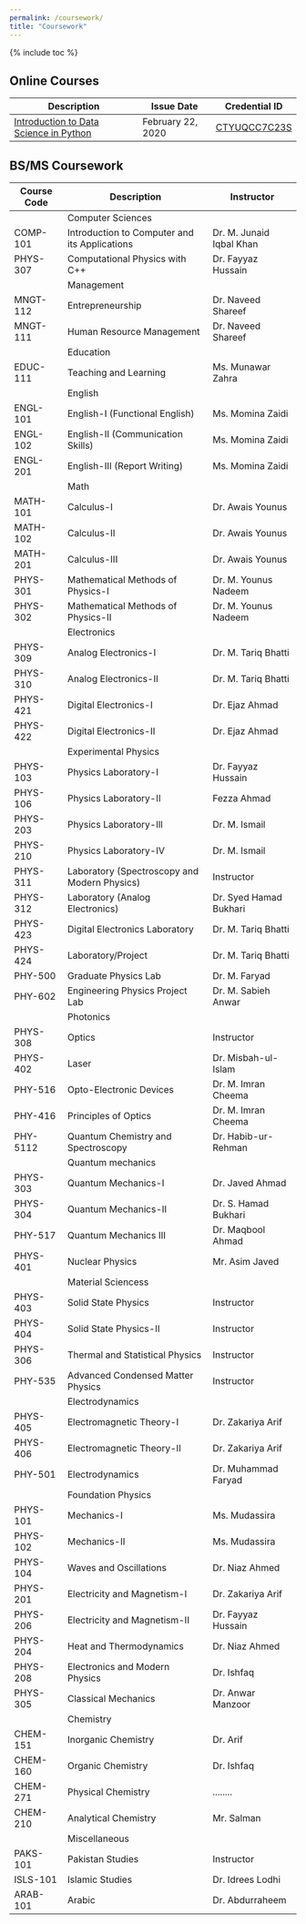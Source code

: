 ```yaml
---
permalink: /coursework/
title: "Coursework"
---
```

{% include toc %}

## Online Courses

  | Description | Issue Date |Credential ID |
  | ----------- | ---------------------------------------- | ---------------- |
  | [Introduction to Data Science in Python](https://www.coursera.org/learn/python-data-analysis) | February 22, 2020 | [CTYUQCC7C23S](https://www.coursera.org/account/accomplishments/verify/CTYUQCC7C23S) |


## BS/MS Coursework

  | Course Code | Description |Instructor |
  | ----------- | ---------------------------------------- | ---------------- |
  | | Computer Sciences | |
  | COMP-101 | Introduction to Computer and its Applications | Dr. M. Junaid Iqbal Khan |
  | PHYS-307 | Computational Physics with C++ | Dr. Fayyaz Hussain |
  |  | Management | |
  | MNGT-112 | Entrepreneurship | Dr. Naveed Shareef |
  | MNGT-111 | Human Resource Management | Dr. Naveed Shareef |
  |          | Education |                  |
  | EDUC-111 | Teaching and Learning | Ms. Munawar Zahra |
  |          | English |                  |
  | ENGL-101 | English-I (Functional English) | Ms. Momina Zaidi |
  | ENGL-102 | English-II (Communication Skills) | Ms. Momina Zaidi |
  | ENGL-201 | English-III (Report Writing) | Ms. Momina Zaidi |
  |          | Math |                  |
  | MATH-101 | Calculus-I | Dr. Awais Younus |
  | MATH-102 | Calculus-II | Dr. Awais Younus |
  | MATH-201 | Calculus-III | Dr. Awais Younus |
  | PHYS-301 | Mathematical Methods of Physics-I | Dr. M. Younus Nadeem |
  | PHYS-302 | Mathematical Methods of Physics-II | Dr. M. Younus Nadeem |
  |          | Electronics |                  |
  | PHYS-309 | Analog Electronics-I | Dr. M. Tariq Bhatti |
  | PHYS-310 | Analog Electronics-II | Dr. M. Tariq Bhatti |
  | PHYS-421 | Digital Electronics-I | 	Dr. Ejaz Ahmad |
  | PHYS-422 | Digital Electronics-II | 	Dr. Ejaz Ahmad |
  |          | Experimental Physics |                  |
  | PHYS-103 | Physics Laboratory-I | 	Dr. Fayyaz Hussain |
  | PHYS-106 | Physics Laboratory-II | Fezza Ahmad |
  | PHYS-203 | Physics Laboratory-Ill | Dr. M. Ismail |
  | PHYS-210 | Physics Laboratory-IV | Dr. M. Ismail |
  | PHYS-311 | Laboratory (Spectroscopy and Modern Physics) | Instructor |
  | PHYS-312 | Laboratory (Analog Electronics) | Dr. Syed Hamad Bukhari |
  | PHYS-423 | Digital Electronics Laboratory | Dr. M. Tariq Bhatti |
  | PHYS-424 | Laboratory/Project | Dr. M. Tariq Bhatti |
  | PHY-500 | Graduate Physics Lab | Dr. M. Faryad |
  | PHY-602 | Engineering Physics Project Lab | Dr. M. Sabieh Anwar |
  |          | Photonics |                  |
  | PHYS-308 | Optics | Instructor |
  | PHYS-402 | Laser | Dr. Misbah-ul-Islam |
  | PHY-516 | Opto-Electronic Devices | Dr. M. Imran Cheema |
  | PHY-416 | Principles of Optics | Dr. M. Imran Cheema |
  | PHY-5112 | Quantum Chemistry and Spectroscopy | Dr. Habib-ur- Rehman |
  |          | Quantum mechanics |                  |
  | PHYS-303 | Quantum Mechanics-I | Dr. Javed Ahmad |
  | PHYS-304 | Quantum Mechanics-II | Dr. S. Hamad Bukhari |
  | PHY-517 | Quantum Mechanics III | Dr. Maqbool Ahmad |
  | PHYS-401 | Nuclear Physics | Mr. Asim Javed |
  |          | Material Sciencess |                  |
  | PHYS-403 | Solid State Physics | Instructor |
  | PHYS-404 | Solid State Physics-II | Instructor |
  | PHYS-306 | Thermal and Statistical Physics | Instructor |
  | PHY-535 | Advanced Condensed Matter Physics | Instructor |
  | | Electrodynamics ||
  | PHYS-405 | Electromagnetic Theory-I | Dr. Zakariya Arif |
  | PHYS-406 | Electromagnetic Theory-II | Dr. Zakariya Arif |
  | PHY-501 | Electrodynamics | Dr. Muhammad Faryad |
  | | Foundation Physics | |
  | PHYS-101 | Mechanics-I | Ms. Mudassira |
  | PHYS-102 | Mechanics-II | Ms. Mudassira |
  | PHYS-104 | Waves and Oscillations | Dr. Niaz Ahmed |
  | PHYS-201 | Electricity and Magnetism-I | Dr. Zakariya Arif |
  | PHYS-206 | Electricity and Magnetism-II | Dr. Fayyaz Hussain |
  | PHYS-204 | Heat and Thermodynamics | Dr. Niaz Ahmed |
  | PHYS-208 | Electronics and Modern Physics | Dr. Ishfaq |
  | PHYS-305 | Classical Mechanics | Dr. Anwar Manzoor |
  | | Chemistry | |
  | CHEM-151 | Inorganic Chemistry | Dr. Arif |
  | CHEM-160 | Organic Chemistry | Dr. Ishfaq |
  | CHEM-271 | Physical Chemistry | ........ |
  | CHEM-210 | Analytical Chemistry | Mr. Salman |
  | | Miscellaneous ||
  | PAKS-101 | Pakistan Studies | Instructor |
  | ISLS-101 | Islamic Studies | Dr. Idrees Lodhi |
  | ARAB-101 | Arabic | Dr. Abdurraheem |
